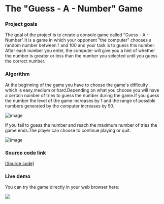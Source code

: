 # The "Guess - A - Number" Game

### Project goals
The goal of the project is to create a console game called "Guess - A - Number".It is a game in which your opponent "the computer" chooses a random number between 1 and 100 and your task is to guess this number. After each number you enter, the computer will give you a hint of whether the number is greater or less than the number you selected until you guess the correct number.

### Algorithm
At the beginning of the game you have to choose the game's difficulty which is easy,medium or hard.Depending on what you choose you will have a certain number of tries to guess the number during the game.If you guess the number the level of the game increases by 1 and the range of possible numbers generated by the computer increases by 50.

![image](https://user-images.githubusercontent.com/126717931/222631731-d1779c88-90f0-42ce-8af2-9a9cb910b874.png)

If you fail to guess the number and reach the maximum number of tries the game ends.The player can choose to continue playing or quit.

![image](https://user-images.githubusercontent.com/126717931/222632114-d3c0228b-7eb3-4ee8-a2aa-d2d5552c9711.png)

### Source code link
<a href="https://github.com/viktorpetrov1997/GuessANumber/blob/main/GuessANumber.java">[Source code]</a>

### Live demo
You can try the game directly in your web browser here:

<a href="https://replit.com/@viktorpetrov97/GuessANumber#Main.java"><img src="https://user-images.githubusercontent.com/126717931/225294192-bf3034ab-5ec5-44c8-9417-aa47cd339ff9.png"></a>

